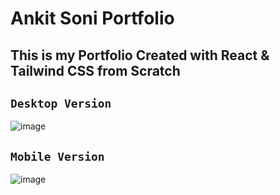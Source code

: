 # Ankit Soni Portfolio


## This is my Portfolio Created with React & Tailwind CSS from Scratch

## ```Desktop Version ``` 

![image](https://github.com/ankitsoniblogger/ankitPortfolio/assets/38998710/5ee3b8ae-ace5-4403-a319-deef535830d0)

## ```Mobile Version ``` 

![image](https://github.com/ankitsoniblogger/ankitPortfolio/assets/38998710/8277d739-c253-4536-8374-7f1d137d44a1)

